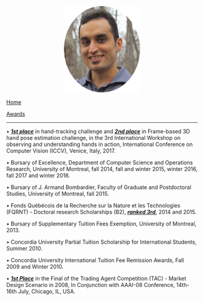 <p align="center">
  <img src="Images/profile.jpg" width="200"/>
</p>

[Home](index.md)

[Awards](awards.md)

-----------------------------

• <b><u><i>1st place</i></u></b> in hand-tracking challenge and  <b><u><i>2nd place</i></u></b> in Frame-based 3D hand pose estimation challenge, in the 3rd International Workshop on observing and understanding hands in action, International Conference on Computer Vision (ICCV), Venice, Italy, 2017.

• Bursary of Excellence, Department of Computer Science and Operations Research, University of Montreal, fall 2014, fall and winter 2015, winter 2016, fall 2017 and winter 2018.

• Bursary of J. Armand Bombardier, Faculty of Graduate and Postdoctoral Studies, University of Montreal, fall 2015.

• Fonds Québécois de la Recherche sur la Nature et les Technologies (FQRNT) - Doctoral research Scholarships (B2), <b><u><i>ranked 3rd</i></u></b>, 2014 and 2015.

• Bursary of Supplementary Tuition Fees Exemption, University of Montreal, 2013.

• Concordia University Partial Tuition Scholarship for International Students, Summer 2010.

• Concordia University International Tuition Fee Remission Awards, Fall 2009 and Winter 2010.

• <b><u><i>1st Place</i></u></b> in the Final of the Trading Agent Competition (TAC) - Market Design Scenario in 2008, In Conjunction with AAAI-08 Conference, 14th-16th July, Chicago, IL, USA.
